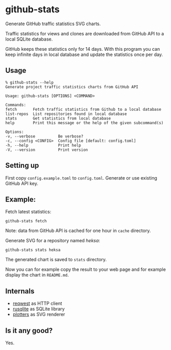 # github-stats

Generate GitHub traffic statistics SVG charts.

Traffic statistics for views and clones are downloaded from GitHub API to a local SQLite database.

GitHub keeps these statistics only for 14 days. With this program you can keep infinite days in local database and update the statistics once per day.

## Usage

```
% github-stats --help
Generate project traffic statistics charts from GitHub API

Usage: github-stats [OPTIONS] <COMMAND>

Commands:
fetch       Fetch traffic statistics from Github to a local database
list-repos  List repositories found in local database
stats       Get statistics from local database
help        Print this message or the help of the given subcommand(s)

Options:
-v, --verbose          Be verbose?
-c, --config <CONFIG>  Config file [default: config.toml]
-h, --help             Print help
-V, --version          Print version
```

## Setting up

First copy `config.example.toml` to `config.toml`.
Generate or use existing GitHub API key.

## Example:

Fetch latest statistics:

```shell
github-stats fetch
```

Note: data from GitHub API is cached for one hour in `cache` directory.

Generate SVG for a repository named *heksa*:

```shell
github-stats stats heksa
```

The generated chart is saved to `stats` directory.

Now you can for example copy the result to your web page and for example display the chart in `README.md`.

## Internals

* [reqwest](https://crates.io/crates/reqwest) as HTTP client
* [rusqlite](https://crates.io/crates/rusqlite) as SQLite library
* [plotters](https://crates.io/crates/plotters) as SVG renderer

## Is it any good?

Yes.
